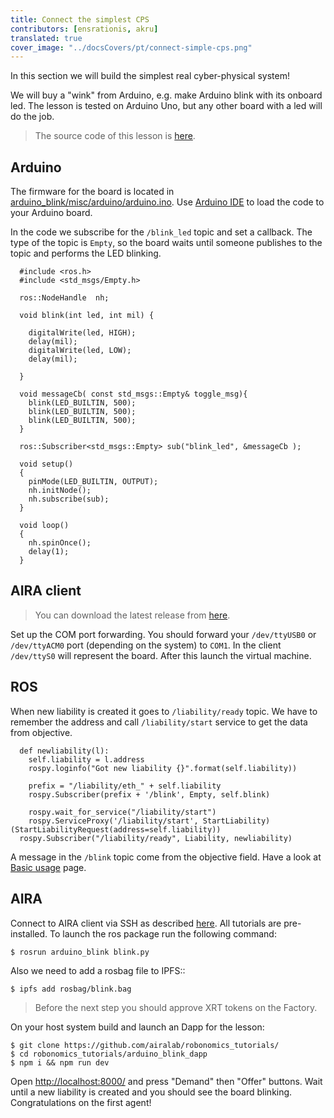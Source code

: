 ```yaml
---
title: Connect the simplest CPS
contributors: [ensrationis, akru]
translated: true
cover_image: "../docsCovers/pt/connect-simple-cps.png"
---
```


In this section we will build the simplest real cyber-physical system!

We will buy a "wink" from Arduino, e.g. make Arduino blink with its onboard led. The lesson is tested on Arduino Uno, but any other board with a led will do the job.

> The source code of this lesson is [here](https://github.com/airalab/robonomics_tutorials/tree/master/arduino_blink).

## Arduino

The firmware for the board is located in [arduino_blink/misc/arduino/arduino.ino](https://github.com/airalab/robonomics_tutorials/blob/master/arduino_blink/misc/arduino/arduino.ino). Use [Arduino IDE](https://www.arduino.cc/en/Main/Software) to load the code to your Arduino board.

In the code we subscribe for the ``/blink_led`` topic and set a callback. The type of the topic is ``Empty``, so the board waits until someone publishes to the topic and performs the LED blinking.

```
  #include <ros.h>
  #include <std_msgs/Empty.h>

  ros::NodeHandle  nh;

  void blink(int led, int mil) {

    digitalWrite(led, HIGH);
    delay(mil);
    digitalWrite(led, LOW);
    delay(mil);

  }

  void messageCb( const std_msgs::Empty& toggle_msg){
    blink(LED_BUILTIN, 500);
    blink(LED_BUILTIN, 500);
    blink(LED_BUILTIN, 500);
  }

  ros::Subscriber<std_msgs::Empty> sub("blink_led", &messageCb );

  void setup()
  {
    pinMode(LED_BUILTIN, OUTPUT);
    nh.initNode();
    nh.subscribe(sub);
  }

  void loop()
  {
    nh.spinOnce();
    delay(1);
  }
```


## AIRA client

> You can download the latest release from [here](https://github.com/airalab/aira/releases).

Set up the COM port forwarding. You should forward your `/dev/ttyUSB0` or `/dev/ttyACM0` port (depending on the system) to `COM1`. In the client `/dev/ttyS0` will represent the board. After this launch the virtual machine.

## ROS

When new liability is created it goes to `/liability/ready` topic. We have to remember the address and call `/liability/start` service to get the data from objective.

```
  def newliability(l):
    self.liability = l.address
    rospy.loginfo("Got new liability {}".format(self.liability))

    prefix = "/liability/eth_" + self.liability
    rospy.Subscriber(prefix + '/blink', Empty, self.blink)

    rospy.wait_for_service("/liability/start")
    rospy.ServiceProxy('/liability/start', StartLiability)(StartLiabilityRequest(address=self.liability))
  rospy.Subscriber("/liability/ready", Liability, newliability)
```

A message in the `/blink` topic come from the objective field. Have a look at [Basic usage](/docs/aira-basic-usage) page.

## AIRA

Connect to AIRA client via SSH as described [here](/docs/aira-connecting-via-ssh). All tutorials are pre-installed. To launch the ros package run the following command:

```
$ rosrun arduino_blink blink.py
```

Also we need to add a rosbag file to IPFS::

```
$ ipfs add rosbag/blink.bag
```

> Before the next step you should approve XRT tokens on the Factory.

On your host system build and launch an Dapp for the lesson:

```
$ git clone https://github.com/airalab/robonomics_tutorials/
$ cd robonomics_tutorials/arduino_blink_dapp
$ npm i && npm run dev
```

Open [http://localhost:8000/](http://localhost:8000/) and press "Demand" then "Offer" buttons. Wait until a new liability is created and you should see the board blinking. Congratulations on the first agent!
